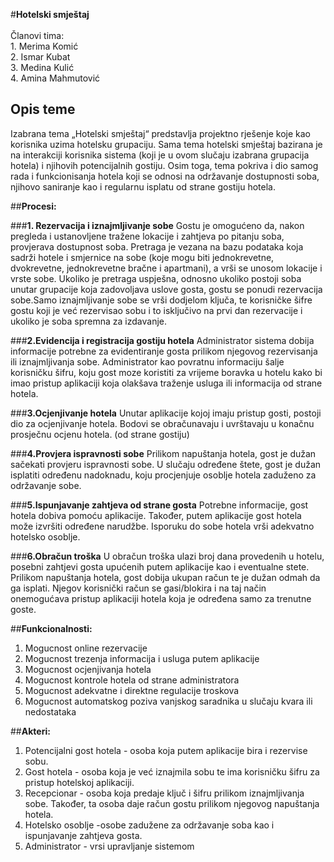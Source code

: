 ﻿#**Hotelski smještaj**
<br />
<br /> Članovi tima:
<br /> 1. Merima Komić 
<br /> 2. Ismar Kubat
<br /> 3. Medina Kulić
<br /> 4. Amina Mahmutović
 
## **Opis teme**

Izabrana tema „Hotelski smještaj“ predstavlja projektno rješenje koje kao korisnika uzima hotelsku grupaciju. 
Sama tema hotelski smještaj bazirana je na interakciji korisnika sistema 
(koji je u ovom slučaju izabrana grupacija hotela) i njihovih potencijalnih gostiju.
Osim toga, tema pokriva i dio samog rada i funkcionisanja hotela koji se odnosi na održavanje dostupnosti soba, njihovo saniranje kao i regularnu isplatu 
od strane gostiju hotela.

##**Procesi:**

###**1. Rezervacija i iznajmljivanje sobe**
Gostu je omogućeno da, nakon pregleda i ustanovljene tražene lokacije i 
zahtjeva po pitanju soba, provjerava dostupnost soba. Pretraga je vezana na bazu podataka koja sadrži hotele i 
smjernice na sobe (koje mogu biti jednokrevetne, dvokrevetne, jednokrevetne bračne i apartmani), a vrši se 
unosom lokacije i vrste sobe. Ukoliko je pretraga uspješna, odnosno ukoliko postoji soba unutar grupacije koja 
zadovoljava uslove gosta, gostu se ponudi rezervacija sobe.Samo iznajmljivanje sobe se vrši dodjelom ključa, te korisničke šifre gostu koji je već 
rezervisao sobu i to isključivo na prvi dan rezervacije i ukoliko je soba spremna za izdavanje.

###**2.Evidencija i registracija gostiju hotela**
Administrator sistema dobija informacije potrebne za evidentiranje gosta prilikom njegovog rezervisanja ili iznajmljivanja sobe. 
Administrator kao povratnu informaciju šalje korisničku šifru, koju gost moze koristiti za vrijeme boravka u hotelu kako bi imao pristup aplikaciji koja olakšava 
traženje usluga ili informacija od strane hotela.

###**3.Ocjenjivanje hotela**
Unutar aplikacije kojoj imaju pristup gosti, postoji dio za ocjenjivanje hotela.
Bodovi se obračunavaju i uvrštavaju u konačnu prosječnu ocjenu hotela. (od strane gostiju)

###**4.Provjera ispravnosti sobe**
Prilikom napuštanja hotela, gost je dužan sačekati provjeru ispravnosti sobe. U slučaju određene štete, gost je dužan isplatiti određenu nadoknadu, 
koju procjenjuje osoblje hotela zaduženo za održavanje sobe.

###**5.Ispunjavanje zahtjeva od strane gosta**
Potrebne informacije, gost hotela dobiva pomoću aplikacije. Također, putem aplikacije gost hotela može izvršiti određene narudžbe. 
Isporuku do sobe hotela vrši adekvatno hotelsko osoblje.

###**6.Obračun troška**
U obračun troška ulazi broj dana provedenih u hotelu, posebni zahtjevi gosta upućenih putem aplikacije kao i eventualne stete. Prilikom napuštanja hotela, gost 
dobija ukupan račun te je dužan odmah da ga isplati. Njegov korisnički račun se gasi/blokira i na taj način onemogućava pristup aplikaciji hotela 
koja je određena samo za trenutne goste.

##**Funkcionalnosti:**

1. Mogucnost online rezervacije
2. Mogucnost trezenja informacija i usluga putem aplikacije
3. Mogucnost ocjenjivanja hotela
4. Mogucnost kontrole hotela od strane administratora
5. Mogucnost adekvatne i direktne regulacije troskova
6. Mogucnost automatskog poziva vanjskog saradnika u slučaju kvara ili nedostataka

##**Akteri:**
1. Potencijalni gost hotela - osoba koja putem aplikacije bira i rezervise sobu.
2. Gost hotela - osoba koja je već iznajmila sobu te ima korisničku šifru za pristup hotelskoj aplikaciji.
3. Recepcionar - osoba koja predaje ključ i šifru prilikom iznajmljivanja sobe. Također, ta osoba daje račun gostu prilikom njegovog napuštanja hotela.
4. Hotelsko osoblje -osobe zadužene za održavanje soba kao i ispunjavanje zahtjeva gosta.
5. Administrator - vrsi upravljanje sistemom

